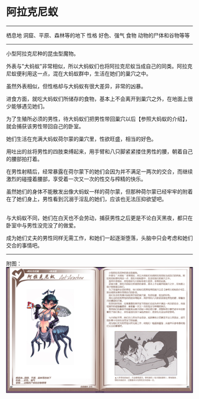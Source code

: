 # 阿拉克尼蚁

  -------- --------------------------
  栖息地   洞窟、平原、森林等的地下
  性格     好色、强气
  食物     动物的尸体和谷物等等
  -------- --------------------------

小型阿拉克尼种的昆虫型魔物。

外表与"大蚂蚁"非常相似，所以大蚂蚁们也将阿拉克尼蚁当成自己的同类。阿拉克尼蚁便利用这一点，混在大蚂蚁群中，生活在她们的巢穴之中。

虽然外表相似，但性格却与大蚂蚁有很大差异，非常的凶暴。

进食方面，就吃大蚂蚁们所储存的食物，基本上不会离开到巢穴之外，在地面上很少能够遇见她们。

为了生殖所必须的男性，待大蚂蚁们把男性带回巢穴以后【参照大蚂蚁的介绍】，就会捕获该男性带回自己的卧室。

她们生活在充满大蚂蚁荷尔蒙的巢穴里，性欲旺盛，相当的好色。

用吐出的丝将男性的四肢束缚起来，用手臂和八只脚紧紧搂住男性的腰，朝着自己的腰部拍打着。

在男性射精后，经常暴露在荷尔蒙下的她们会因为并不满足一两次的交合，而继续激烈的碰撞着腰部，享受着一次又一次的性交与榨精的快乐。

虽然她们的身体不能散发出像大蚂蚁一样的荷尔蒙，但那种荷尔蒙已经牢牢的附着在了她们身上，男性看到沉溺于淫乱的她们，应该也无法压抑欲望吧。

<br>
与大蚂蚁不同，她们在白天也不会劳动，捕获男性之后更是不论白天黑夜，都只在卧室中与男性没完没了的做爱。

成为她们丈夫的男性同样无需工作，和她们一起逐渐堕落，头脑中只会考虑和她们交合的事情吧。

------------------------------------------------------------------------

附图： ![](img\魔物娘图鉴I\82-83阿拉克尼蚁.jpg)
